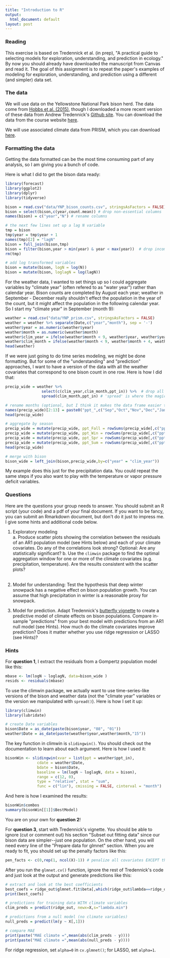 ```yaml
---
title: "Introduction to R"
output:
  html_document: default
layout: post
---
```


### Reading ###

This exercise is based on Tredennick et al. (in prep), "A practical guide to selecting models 
for exploration, understanding, and prediction in ecology." By now you should already have 
downloaded the manuscript from Canvas and read it. The goal of this assignment is to repeat
the paper's examples of modeling for exploration, understanding, and prediction using
a different (and simpler) data set.

### The data  ####

We will use data on the Yellowstone National Park bison herd. The data come 
from [Hobbs et al. (2015)](https://esajournals.onlinelibrary.wiley.com/doi/abs/10.1890/14-1413.1),
though I downloaded a more recent version of these data from Andrew Tredennick's 
[Github site](https://github.com/atredennick/bison_forecast). You can download the
data from the course website [here](https://github.com/pbadler/forecasting-dynamics-course/blob/master/data/YNP_bison_counts.csv).

We will use associated climate data from PRISM, which you can download [here](https://github.com/pbadler/forecasting-dynamics-course/blob/master/data/YNP_prism.csv).

### Formatting the data  ###

Getting the data formatted can be the most time consuming part of any analysis, so I am
giving you a bunch of code.

Here is what I did to get the bison data ready:
```R
library(forecast)
library(ggplot2)
library(dplyr)
library(tidyverse)

bison = read.csv("data/YNP_bison_counts.csv", stringsAsFactors = FALSE)
bison = select(bison,c(year,count.mean)) # drop non-essential columns
names(bison) = c("year","N") # rename columns

# the next few lines set up a lag N variable
tmp = bison    
tmp$year = tmp$year + 1
names(tmp)[2] = "lagN"
bison = full_join(bison,tmp)
bison = filter(bison,year > min(year) & year < max(year))  # drop incomplete observations
rm(tmp)

# add log transformed variables
bison = mutate(bison, logN = log(N))
bison = mutate(bison, loglagN = log(lagN))
````
For the weather data, I wanted to set things up so I could aggregate variables
by "climate year" (often refered to as "water year") rather than calendar year.
Bison counts are completed by August each year; weather in September - December
really shouldn't effect the population in the year of the count, but it might
affect the population in the following calendar year. So I start my "climate
year" in September (month 9):
```R
weather = read.csv("data/YNP_prism.csv", stringsAsFactors = FALSE)
weather = weather %>% separate(Date,c("year","month"), sep = '-')
weather$year = as.numeric(weather$year)
weather$month = as.numeric(weather$month)
weather$clim_year = ifelse(weather$month < 9, weather$year, weather$year + 1)
weather$clim_month = ifelse(weather$month < 9, weather$month + 4, weather$month - 8)
head(weather)
```
If we were just going to do time series modeling, we might be done formatting. But 
for some of the "understanding" and "prediction" approaches, I want to have a version
of the data with all the weather covariates that correspond to one bison count in one row.
Here is how I did that:
```R
precip_wide = weather %>% 
                select(c(clim_year,clim_month,ppt_in)) %>%  # drop all the other climate variables
                spread(clim_month,ppt_in) # 'spread' is where the magic happens

# rename months (optional, but I think it makes the data frame easier to understand)
names(precip_wide)[2:13] = paste0("ppt_",c("Sep","Oct","Nov","Dec","Jan","Feb","Mar","Apr","May","Jun","Jul","Aug"))
head(precip_wide)

# aggregate by season
precip_wide = mutate(precip_wide, ppt_Fall = rowSums(precip_wide[,c("ppt_Sep","ppt_Oct","ppt_Nov")]))
precip_wide = mutate(precip_wide, ppt_Win = rowSums(precip_wide[,c("ppt_Dec","ppt_Jan","ppt_Feb")]))
precip_wide = mutate(precip_wide, ppt_Spr = rowSums(precip_wide[,c("ppt_Mar","ppt_Apr","ppt_May")]))
precip_wide = mutate(precip_wide, ppt_Sum = rowSums(precip_wide[,c("ppt_Jun","ppt_Jul","ppt_Aug")]))
head(precip_wide)

# merge with bison
bison_wide = left_join(bison,precip_wide,by=c("year" = "clim_year"))
```
My example does this just for the precipitation data. You could repeat the same steps
if you also want to play with the temperature or vapor pressure deficit variables.

### Questions  ###

Here are the questions your group needs to answer. You should submit an R script (your
code) and a pdf of your final document. If you want to be fancy, you can submit an
Rmarkdown document, but don't do it just to impress me. I give some hints and additional 
code below.

1. Exploratory modeling  
    a. Produce scatter plots showing the correlation between the residuals of
    an AR1 population model (see Hints below) and each of your climate covariates.
    Do any of the correlations look strong? Optional: Are any statistically significant?
    b. Use the `climwin` package to find the optimal aggregation window for one or more
    of the climate covariates (e.g. precipitation, temperature). Are the results consistent
    with the scatter plots?
<br><br>

2. Model for understanding: Test the hypothesis that deep winter snowpack has a negative
effect on bison population growth. You can assume that high precipitation in winter is a
reasonable proxy for snowpack.

3. Model for prediction. Adapt Tredennick's [butterfly vignette](https://github.com/atredennick/modselr/blob/master/vignettes/regularization.Rmd) 
to create a predictive model of climate effects on bison populations. Compare in-sample
"predictions" from your best model with predictions from an AR1 null model (see Hints).
How much do the climate covariates improve prediction? Does it matter whether you use 
ridge regression or LASSO (see Hints)?

### Hints  ###

For **question 1**, I extract the residuals from a Gompertz population model
like this:
```R
mbase <- lm(logN ~ loglagN, data=bison_wide )
resids <- residuals(mbase)
```
To use the climwin package, we actually want to use time-series-like versions
of the bison and weather data (not the "climate year" variables or the version
we manipulated with `spread()`). Here is how I set it up:
```R
library(climwin)
library(lubridate)

# create Date variables 
bison$Date = as_date(paste(bison$year, "08", "01"))
weather$Date = as_date(paste(weather$year,weather$month,"15"))
```
The key function in climwin is `slidingwin()`. You should check out the documentation
to learn about each argument. Here is how I used it:
```R
bisonWin <- slidingwin(xvar = list(ppt = weather$ppt_in),
              cdate = weather$Date,
              bdate = bison$Date,
              baseline = lm(logN ~ loglagN, data = bison),
              range = c(12, 0),
              type = "relative", stat = "sum",
              func = c("lin"), cmissing = FALSE, cinterval = "month")
```
And here is how I examined the results:
```R
bisonWin$combos
summary(bisonWin[[1]]$BestModel)
```
You are on your own for **question 2**!

For **question 3**, start with Tredennick's vignette. You should be able to
ignore (cut or comment out) his section "Subset out fitting data" since
our bison data are simpler--just one population. On the other hand,
you will need every line of the "Prepare data for glmnet" section. When
you are ready to fit, you should set up the penalty factors like this:
```R
pen_facts <- c(0,rep(1, ncol(X)-1)) # penalize all covariates EXCEPT the first, loglagN
```
After you run the `glmnet.cv()` function, ignore the rest of Tredennick's code
and just look at the output and generate predictions like this:
```R
# extract and look at the best coefficients
best_coefs = ridge_out$glmnet.fit$beta[,which(ridge_out$lambda==ridge_out$lambda.min)]
print(best_coefs)

# predictions for training data WITH climate variables
clim_preds = predict(ridge_out, newx=X,s="lambda.min")

# predictions from a null model (no climate variables)
null_preds = predict(lm(y ~ X[,1]))

# compare MAE
print(paste("MAE climate =",mean(abs(clim_preds - y))))
print(paste("MAE climate =",mean(abs(null_preds - y))))
```
For ridge regression, set `alpha=0` in `cv.glmnet()`; for LASSO, set
`alpha=1`.


